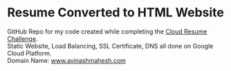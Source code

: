 # Resume Converted to HTML Website

GitHub Repo for my code created while completing the [Cloud Resume Challenge](https://cloudresumechallenge.dev/docs/the-challenge/googlecloud/).   
Static Website, Load Balancing, SSL Certificate, DNS all done on Google Cloud Platform.   
Domain Name: www.avinashmahesh.com   

